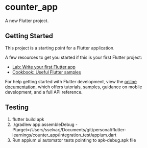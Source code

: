# counter_app

A new Flutter project.

## Getting Started

This project is a starting point for a Flutter application.

A few resources to get you started if this is your first Flutter project:

- [Lab: Write your first Flutter app](https://docs.flutter.dev/get-started/codelab)
- [Cookbook: Useful Flutter samples](https://docs.flutter.dev/cookbook)

For help getting started with Flutter development, view the
[online documentation](https://docs.flutter.dev/), which offers tutorials,
samples, guidance on mobile development, and a full API reference.

## Testing

1. flutter build apk
2. ./gradlew app:assembleDebug -Ptarget=/Users/sselvarj/Documents/git/personal/flutter-learnings/counter_app/integration_test/appium.dart
3. Run appium ui automator tests pointing to apk-debug.apk file